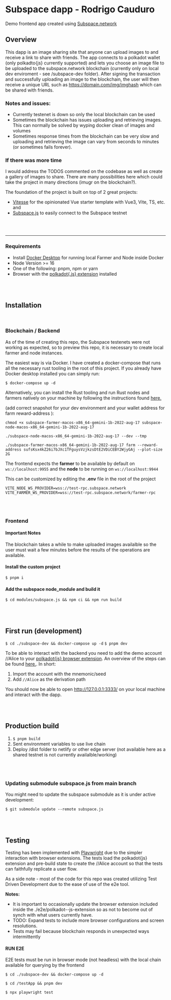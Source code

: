 # Subspace dapp - Rodrigo Cauduro

Demo frontend app created using [Subspace.network](https://subspace.network) 

## Overview

This dapp is an image sharing site that anyone can upload images to and receive a link to share with friends. The app connects to a polkadot wallet (only polkadto{js} currently supported) and lets you choose an image file to be uploaded to the subspace.network blockchain (currently only on local dev enviroment - see /subspace-dev folder). After signing the transaction and successfully uploading an image to the blockchain, the user will then receive a unique URL such as https://domain.com/img/imghash which can be shared with friends.

### Notes and issues:
- Currently testenet is down so only the local blockchain can be used
- Sometimes the blockchain has issues uploading and retrieving images. This can normally be solved by wyping docker clean of images and volumes
- Sometimes response times from the blockchain can be very slow and uploading and retrieving the image can vary from seconds to minutes (or sometimes fails forever).

### If there was more time

I would address the TODOS commented on the codebase as well as create a gallery of images to share. There are many possibilities here which could take the project in many directions (imugr on the blockchain?).

The foundation of the project is built on top of 2 great projects:
- [Vitesse](https://github.com/antfu/vitesse) for the opinionated Vue starter template with Vue3, Vite, TS, etc. and 
- [Subspace.js](https://github.com/subspace/subspace.js) to easily connect to the Subspace testnet

<br />
<br />

---
### Requirements
- Install [Docker Desktop](https://docs.docker.com/compose/install/compose-desktop/) for running local Farmer and Node inside Docker
- Node Version >= 16
- One of the following: pnpm, npm or yarn
- Browser with the [polkadot{.js} extension](https://polkadot.js.org/extension/) installed

<br />
<br />

## Installation

<br>

### Blockchain / Backend

As of the time of creating this repo, the Subspace testenets were not working as expected, so to preview this repo, it is necessary to create local farmer and node instances. 

The easiest way is via Docker. I have created a docker-compose that runs all the necessary rust tooling in the root of this project. If you already have Docker desktop installed you can simply run:

```$ docker-compose up -d```


Alternatively, you can install the Rust tooling and run Rust nodes and farmers natively on your machine by following the instructions found [here.](https://github.com/subspace/subspace/blob/main/docs/development.md)

(add correct snapshot for your dev environment and your wallet address for farm reward-address ):

```chmod +x subspace-farmer-macos-x86_64-gemini-1b-2022-aug-17 subspace-node-macos-x86_64-gemini-1b-2022-aug-17```

```./subspace-node-macos-x86_64-gemini-1b-2022-aug-17 --dev --tmp ```

```./subspace-farmer-macos-x86_64-gemini-1b-2022-aug-17 farm --reward-address sufsKsx4kZ26i7bJXc1TFguysVzjkzsDtE2VDiCEBY2WjyGAj --plot-size 2G```


The frontend expects the **farmer** to be available by default on `ws://localhost:9955` and the **node** to be running on `ws://localhost:9944`

This can be customized by editing the **.env** file in the root of the project
```
VITE_NODE_WS_PROVIDER=wss://test-rpc.subspace.network
VITE_FARMER_WS_PROVIDER=wss://test-rpc.subspace.network/farmer-rpc
```

<br>
<br>

### Frontend

#### Important Notes
The blockchain takes a while to make uploaded images availalble so the user must wait a few minutes before the results of the operations are available.

#### Install the custom project
```$ pnpm i```

#### Add the subspace node_module and build it
```$ cd modules/subspace.js && npm ci && npm run build```


<br />
<br />

## First run (development)

```$ cd ./subspace-dev && docker-compose up -d```
```$ pnpm dev```

To be able to interact with the backend you need to add the demo account //Alice to your [polkadot{js} browser extension](https://polkadot.js.org/extension/). An  overview of the steps can be found [here.](https://mirror.xyz/0x4659B666AC0e8D4c5D1B66eC5DCd57BAF2dA350B/bGFJYZhxBojZd0Dx6DEo8OifrJgIwNxwQ4CITWixUZw).
In short:
1) Import the account with the mnemonic/seed
2) Add `//Alice` as the derivation path

You should now be able to open http://127.0.0.1:3333/ on your local machine and interact with the dapp.

<br />
<br />

## Production build


1) ```$ pnpm build```
2) Sent environment variables to use live chain
3) Deploy /dist folder to netlify or other edge server (not available here as a shared testnet is not currently availalble/working)

<br />
<br />

### Updating submodule subspace.js from main branch 

You might need to update the subspace submodule as it is under active development:

```$ git submodule update --remote subspace.js```

<br />
<br />

## Testing

Testing has been implemented with [Playwright](playwright.dev/) due to the simpler interaction with browser extensions. The tests load the polkadot{js} extension and pre-build state to create the  //Alice account so that the tests can faithfully replicate a user flow.

As a side note - most of the code for this repo was created utilizing Test Driven Development due to the ease of use of the e2e tool.

**Notes:**

- It is important to occasionally update the browser extension included inside the ./e2e/polkadot--js-extension so as not to become out of synch with what users currently have.
- TODO: Expand tests to include more browser configurations and screen resolutions.
- Tests may fail because blockchain responds in unexpected ways intermittently

#### RUN E2E

E2E tests must be run in browser mode (not headless) with the local chain available for querying by the frontend

```$ cd ./subspace-dev && docker-compose up -d```

```$ cd /testApp && pnpm dev```

```$ npx playwright test```

